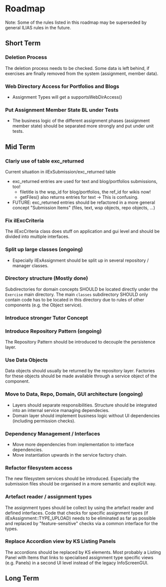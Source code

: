 # Roadmap

Note: Some of the rules listed in this roadmap may be superseded by general ILIAS rules in the future.

## Short Term

### Deletion Process

The deletion process needs to be checked. Some data is left behind, if exercises are finally removed from the system (assignment, member data).

### Web Directory Access for Portfolios and Blogs

- Assignment Types will get a supportsWebDirAccess()

### Put Assignment Member State BL under Tests

- The business logic of the different assignment phases (assignment member state) should be separated more strongly and put under unit tests.

## Mid Term

### Clariy use of table exc_returned

Current situation in ilExSubmission/exc_returned table
- exc_returned entries are used for text and blog/portfolios submissions, too!
  - filetitle is the wsp_id for blog/portfolios, the ref_id for wikis now!
  - getFiles() also returns entries for text
  -> This is confusing.
- FUTURE: exc_returned entries should be refactored in a more general concept "Submission Items" (files, text,
  wsp objects, repo objects, ...)

### Fix ilExcCriteria

The ilExcCriteria class does stuff on application and gui level and should be divided into multiple interfaces.

### Split up large classes (ongoing)

- Especially ilExAssignment should be split up in several repository / manager classes.

### Directory structure (Mostly done)

Subdirectories for domain concepts SHOULD be located directly under the `Exercise` main directory. The main `classes` subdirectory SHOULD only contain code has to be located in this directory due to rules of other components (e.g. the Object service).

### Introduce stronger Tutor Concept

### Introduce Repository Pattern (ongoing)

The Repository Pattern should be introduced to decouple the persistence layer.

### Use Data Objects

Data objects should usually be returned by the repository layer. Factories for these objects should be made available through a service object of the component.

### Move to Data, Repo, Domain, GUI architecture (ongoing)

- Layers should separate responsibilities. Structure should be integrated into an internal service managing dependecies.
- Domain layer should implement business logic without UI dependencies (including permission checks).

### Dependency Management / Interfaces

- Move more dependencies from implementation to interface dependencies.
- Move instantiation upwards in the service factory chain.

### Refactor filesystem access

The new filesystem services should be introduced. Especially the submission files should be organised in a more semantic and explicit way.

### Artefact reader / assignment types

The assignment types should be collect by using the artefact reader and defined interfaces. Code that checks for specific assignment types (if ilExAssignment::TYPE_UPLOAD) needs to be eliminated as far as possible and replaced by "feature-sensitive" checks via a common interface for the types.

### Replace Accordion view by KS Listing Panels

The accordions should be replaced by KS elements. Most probably a Listing Panel with Items that links to specialised assignment type specific views (e.g. Panels) in a second UI level instead of the legacy InfoScreenGUI.

## Long Term
